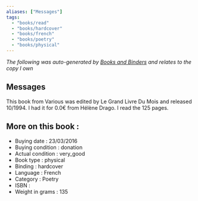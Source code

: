 ```yaml
---
aliases: ["Messages"] 
tags: 
  - "books/read" 
  - "books/hardcover" 
  - "books/french"
  - "books/poetry"
  - "books/physical"
---
```


_The following was auto-generated by [Books and Binders](Books%20and%20Binders.md) and relates to the copy I own_
## Messages
This book from Various was edited by Le Grand Livre Du Mois and released 10/1994. I had it for 0.0€ from Hélène Drago. I read the 125 pages.

## More on this book :
- Buying date : 23/03/2016
- Buying condition : donation
- Actual condition : very_good
- Book type : physical
- Binding : hardcover
- Language : French
- Category : Poetry
- ISBN : 
- Weight in grams : 135
